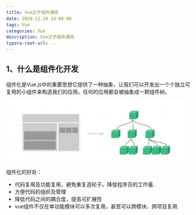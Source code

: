 ```yaml
---
title: Vue父子组件通信
date: 2020-12-29 14:08:06
tags: Vue
categories: Vue
description: Vue父子组件通信
typora-root-url: ..
---
```


## 1、什么是组件化开发

组件化是Vue.js中的重要思想它提供了一种抽象，让我们可以开发出一个个独立可复用的小组件来构造我们的应用。任何的应用都会被抽象成一颗组件树。

![image-20201229171742279](/images/vue-06/image-20201229171742279.png)

组件化的好处：

- 代码复用及功能复用，避免重复造轮子。降低程序员的工作量.
- 方便代码的组织及管理
- 降低代码之间的耦合度，提高可扩展性
- vue组件不仅在单功能模块可以多次复用，甚至可以跨模块、跨项目复用.